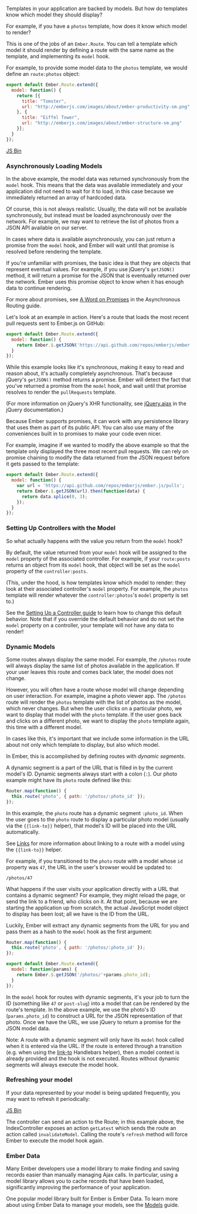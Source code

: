 Templates in your application are backed by models. But how do templates
know which model they should display?

For example, if you have a `photos` template, how does it know which
model to render?

This is one of the jobs of an `Ember.Route`. You can tell a template
which model it should render by defining a route with the same name as
the template, and implementing its `model` hook.

For example, to provide some model data to the `photos` template, we
would define an `route:photos` object:

```app/routes/photos.js
export default Ember.Route.extend({
  model: function() {
    return [{
      title: "Tomster",
      url: "http://emberjs.com/images/about/ember-productivity-sm.png"
    }, {
      title: "Eiffel Tower",
      url: "http://emberjs.com/images/about/ember-structure-sm.png"
    }];
  }
});
```

<a class="jsbin-embed" href="http://jsbin.com/mezoca/embed?js,output">JS Bin</a><script src="http://static.jsbin.com/js/embed.js"></script>

### Asynchronously Loading Models

In the above example, the model data was returned synchronously from the
`model` hook. This means that the data was available immediately and
your application did not need to wait for it to load, in this case
because we immediately returned an array of hardcoded data.

Of course, this is not always realistic. Usually, the data will not be
available synchronously, but instead must be loaded asynchronously over
the network. For example, we may want to retrieve the list of photos
from a JSON API available on our server.

In cases where data is available asynchronously, you can just return a
promise from the `model` hook, and Ember will wait until that promise is
resolved before rendering the template.

If you're unfamiliar with promises, the basic idea is that they are
objects that represent eventual values. For example, if you use jQuery's
`getJSON()` method, it will return a promise for the JSON that is
eventually returned over the network. Ember uses this promise object to
know when it has enough data to continue rendering.

For more about promises, see [A Word on
Promises](routing/asynchronous-routing/#toc_a-word-on-promises)
in the Asynchronous Routing guide.

Let's look at an example in action. Here's a route that loads the most
recent pull requests sent to Ember.js on GitHub:

```app/routes/pull-requests.js
export default Ember.Route.extend({
  model: function() {
    return Ember.$.getJSON('https://api.github.com/repos/emberjs/ember.js/pulls');
  }
});
```

While this example looks like it's synchronous, making it easy to read
and reason about, it's actually completely asynchronous. That's because
jQuery's `getJSON()` method returns a promise. Ember will detect the
fact that you've returned a promise from the `model` hook, and wait
until that promise resolves to render the `pullRequests` template.

(For more information on jQuery's XHR functionality, see
[jQuery.ajax](http://api.jquery.com/jQuery.ajax/) in the jQuery
documentation.)

Because Ember supports promises, it can work with any persistence
library that uses them as part of its public API. You can also use many
of the conveniences built in to promises to make your code even nicer.

For example, imagine if we wanted to modify the above example so that
the template only displayed the three most recent pull requests. We can
rely on promise chaining to modify the data returned from the JSON
request before it gets passed to the template:

```app/routes/pull-requests.js
export default Ember.Route.extend({
  model: function() {
    var url = 'https://api.github.com/repos/emberjs/ember.js/pulls';
    return Ember.$.getJSON(url).then(function(data) {
      return data.splice(0, 3);
    });
  }
});
```

### Setting Up Controllers with the Model

So what actually happens with the value you return from the `model`
hook?

By default, the value returned from your `model` hook will be assigned
to the `model` property of the associated controller. For example, if your
`route:posts` returns an object from its `model` hook, that object
will be set as the `model` property of the `controller:posts`.

(This, under the hood, is how templates know which model to render: they
look at their associated controller's `model` property. For example, the
`photos` template will render whatever the `controller:photos`'s
`model` property is set to.)

See the [Setting Up a Controller guide][1] to learn how to change this
default behavior. Note that if you override the default behavior and do
not set the `model` property on a controller, your template will not
have any data to render!

[1]: setting-up-a-controller

### Dynamic Models

Some routes always display the same model. For example, the `/photos`
route will always display the same list of photos available in the
application. If your user leaves this route and comes back later, the
model does not change.

However, you will often have a route whose model will change depending
on user interaction. For example, imagine a photo viewer app. The
`/photos` route will render the `photos` template with the list of
photos as the model, which never changes. But when the user clicks on a
particular photo, we want to display that model with the `photo`
template. If the user goes back and clicks on a different photo, we want
to display the `photo` template again, this time with a different model.

In cases like this, it's important that we include some information in
the URL about not only which template to display, but also which model.

In Ember, this is accomplished by defining routes with _dynamic segments_.

A dynamic segment is a part of the URL that is filled in by the current
model's ID. Dynamic segments always start with a colon (`:`). Our photo
example might have its `photo` route defined like this:

```app/router.js
Router.map(function() {
  this.route('photo', { path: '/photos/:photo_id' });
});
```

In this example, the `photo` route has a dynamic segment `:photo_id`.
When the user goes to the `photo` route to display a particular photo
model (usually via the `{{link-to}}` helper), that model's ID will be
placed into the URL automatically.

See [Links](templates/links) for more information about linking
to a route with a model using the `{{link-to}}` helper.

For example, if you transitioned to the `photo` route with a model whose
`id` property was `47`, the URL in the user's browser would be updated
to:

```shell
/photos/47
```

What happens if the user visits your application directly with a URL
that contains a dynamic segment? For example, they might reload the
page, or send the link to a friend, who clicks on it. At that point,
because we are starting the application up from scratch, the actual
JavaScript model object to display has been lost; all we have is the ID
from the URL.

Luckily, Ember will extract any dynamic segments from the URL for
you and pass them as a hash to the `model` hook as the first argument:

```app/router.js
Router.map(function() {
  this.route('photo', { path: '/photos/:photo_id' });
});
```

```app/routes/photo.js
export default Ember.Route.extend({
  model: function(params) {
    return Ember.$.getJSON('/photos/'+params.photo_id);
  }
});
```

In the `model` hook for routes with dynamic segments, it's your job to
turn the ID (something like `47` or `post-slug`) into a model that can
be rendered by the route's template. In the above example, we use the
photo's ID (`params.photo_id`) to construct a URL for the JSON
representation of that photo. Once we have the URL, we use jQuery to
return a promise for the JSON model data.

Note: A route with a dynamic segment will only have its `model` hook called
when it is entered via the URL. If the route is entered through a transition
(e.g. when using the [link-to](templates/links) Handlebars helper), then a model context is
already provided and the hook is not executed. Routes without dynamic segments
will always execute the model hook.

### Refreshing your model

If your data represented by your model is being updated frequently, you may
want to refresh it periodically:

<a class="jsbin-embed" href="http://jsbin.com/sefuv/2/embed?js">JS Bin</a><script src="http://static.jsbin.com/js/embed.js"></script>

The controller can send an action to the Route; in this example above, the
IndexController exposes an action `getLatest` which sends the route an
action called `invalidateModel`. Calling the route's `refresh` method will force
Ember to execute the model hook again.


### Ember Data

Many Ember developers use a model library to make finding and saving
records easier than manually managing Ajax calls. In particular, using a
model library allows you to cache records that have been loaded,
significantly improving the performance of your application.

One popular model library built for Ember is Ember Data. To learn more
about using Ember Data to manage your models, see the
[Models](models) guide.
